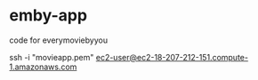 # emby-app
code for everymoviebyyou

ssh -i "movieapp.pem" ec2-user@ec2-18-207-212-151.compute-1.amazonaws.com
